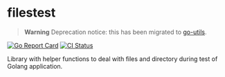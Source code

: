 # filestest

> **Warning**
> Deprecation notice: this has been migrated to
> [go-utils](https://github.com/pasdam/go-utils/).

[![Go Report Card](https://goreportcard.com/badge/github.com/pasdam/go-files-test)](https://goreportcard.com/report/github.com/pasdam/go-files-test)
[![CI Status](https://github.com/pasdam/go-files-test/workflows/Continuous%20integration/badge.svg)](https://github.com/pasdam/go-files-test/actions)

Library with helper functions to deal with files and directory during test of
Golang application.
